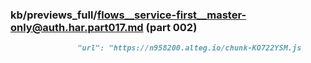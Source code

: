 ### kb/previews_full/flows__service-first__master-only@auth.har.part017.md (part 002)

```md
               "url": "https://n958200.alteg.io/chunk-KO722YSM.js
```

```
